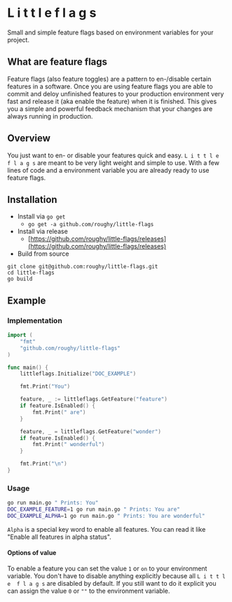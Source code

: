 # L i t t l e  f l a g s

Small and simple feature flags based on environment variables for your project.

## What are feature flags

Feature flags (also feature toggles) are a pattern to en-/disable certain features in a software.
Once you are using feature flags you are able to commit and deloy unfinished features to your production environment very fast and release it (aka enable the feature) when it is finished. This gives you a simple and powerful feedback mechanism that your changes are always running in production.

## Overview
You just want to en- or disable your features quick and easy. `L i t t l e  f l a g s` are meant to be very light weight and simple to use. With a few lines of code and a environment variable you are already ready to use feature flags.

## Installation

 * Install via `go get`
   * `go get -a github.com/roughy/little-flags`
 * Install via release
   * [https://github.com/roughy/little-flags/releases](https://github.com/roughy/little-flags/releases)
 * Build from source
```
git clone git@github.com:roughy/little-flags.git
cd little-flags
go build
```

## Example

### Implementation

```Go
import (
    "fmt"
    "github.com/roughy/little-flags"
)

func main() {
    littleflags.Initialize("DOC_EXAMPLE")

    fmt.Print("You")

    feature, _ := littleflags.GetFeature("feature")
    if feature.IsEnabled() {
        fmt.Print(" are")
    }

    feature, _ = littleflags.GetFeature("wonder")
    if feature.IsEnabled() {
        fmt.Print(" wonderful")
    }

    fmt.Print("\n")
}
```

### Usage

```bash
go run main.go " Prints: You"
DOC_EXAMPLE_FEATURE=1 go run main.go " Prints: You are"
DOC_EXAMPLE_ALPHA=1 go run main.go " Prints: You are wonderful"
```

`Alpha` is a special key word to enable all features. You can read it like "Enable all features in alpha status".

#### Options of value

To enable a feature you can set the value `1` or `on` to your environment variable. You don't have to disable anything explicitly because all `L i t t l e  f l a g s` are disabled by default. If you still want to do it explicit you can assign the value `0` or `""` to the environment variable.
